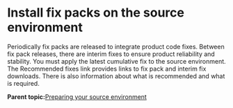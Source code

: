 # Install fix packs on the source environment 

Periodically fix packs are released to integrate product code fixes. Between fix pack releases, there are interim fixes to ensure product reliability and stability. You must apply the latest cumulative fix to the source environment. The Recommended fixes link provides links to fix pack and interim fix downloads. There is also information about what is recommended and what is required.

**Parent topic:**[Preparing your source environment ](../migrate/mig_t_premig_tasks.md)

